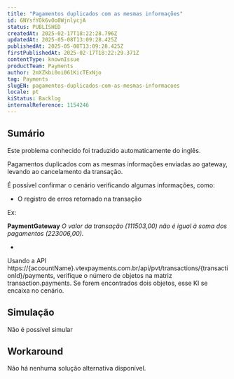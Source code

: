 ```yaml
---
title: "Pagamentos duplicados com as mesmas informações"
id: 6NYsfYOk6vOo8WjnlycjA
status: PUBLISHED
createdAt: 2025-02-17T18:22:28.796Z
updatedAt: 2025-05-08T13:09:28.425Z
publishedAt: 2025-05-08T13:09:28.425Z
firstPublishedAt: 2025-02-17T18:22:29.371Z
contentType: knownIssue
productTeam: Payments
author: 2mXZkbi0oi061KicTExNjo
tag: Payments
slugEN: pagamentos-duplicados-com-as-mesmas-informacoes
locale: pt
kiStatus: Backlog
internalReference: 1154246
---
```


## Sumário

<div class="alert alert-info">
  <p>Este problema conhecido foi traduzido automaticamente do inglês.</p>
</div>


Pagamentos duplicados com as mesmas informações enviadas ao gateway, levando ao cancelamento da transação.

É possível confirmar o cenário verificando algumas informações, como:


- O registro de erros retornado na transação

Ex:

**PaymentGateway**
_O valor da transação (111503,00) não é igual à soma dos pagamentos (223006,00)._



-

Usando a API https://{accountName}.vtexpayments.com.br/api/pvt/transactions/{transactionId}/payments, verifique o número de objetos na matriz transaction.payments. Se forem encontrados dois objetos, esse KI se encaixa no cenário.


## Simulação


Não é possível simular



## Workaround


Não há nenhuma solução alternativa disponível.





